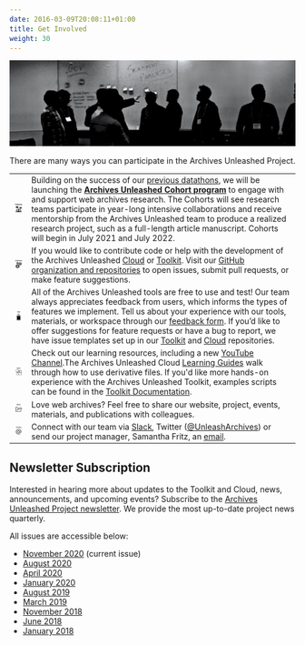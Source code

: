 ```yaml
---
date: 2016-03-09T20:08:11+01:00
title: Get Involved
weight: 30
---
```

![Network diagram](/images/silhouettes.jpg)

There are many ways you can participate in the Archives Unleashed Project. 

|   |   |
|---|---|
|![In-Person Events](/images/GI-Participate.png)| Building on the success of our [previous datathons](/events), we will be launching the **[Archives Unleashed Cohort program](/cohorts)** to engage with and support web archives research. The Cohorts will see research teams participate in year-long intensive collaborations and receive mentorship from the Archives Unleashed team to produce a realized research project, such as a full-length article manuscript. Cohorts will begin in July 2021 and July 2022.|
|![GitHub](/images/GI-Contribute.png)|If you would like to contribute code or help with the development of the Archives Unleashed [Cloud](/cloud) or [Toolkit](/aut). Visit our [GitHub organization and repositories](https://github.com/archivesunleashed) to open issues, submit pull requests, or make feature suggestions.|
|![Test](/images/GI-Test.png)| All of the Archives Unleashed tools are free to use and test! Our team always appreciates feedback from users, which informs the types of features we implement. Tell us about your experience with our tools, materials, or workspace through our [feedback form](https://forms.gle/CF9YUMHEa3FvpQpF9). If you’d like to offer suggestions for feature requests or have a bug to report, we have issue templates set up in our [Toolkit](https://github.com/archivesunleashed/aut) and [Cloud](https://github.com/archivesunleashed/auk) repositories.|
|![Learn](/images/GI-Learn.png)|Check out our learning resources, including a new [YouTube Channel](https://www.youtube.com/channel/UC4Sq0Xi6UWhYK2VbmAzFhAw).The Archives Unleashed Cloud [Learning Guides](https://cloud.archivesunleashed.org/derivatives) walk through how to use derivative files. If you'd like more hands-on experience with the Archives Unleashed Toolkit, examples scripts can be found in the [Toolkit Documentation](https://aut.docs.archivesunleashed.org).|
|![Share](/images/GI-Share.png)|Love web archives? Feel free to share our website, project, events, materials, and publications with colleagues.|
|![Connect](/images/GI-Connect.png)|Connect with our team via [Slack](http://slack.archivesunleashed.org/), Twitter ([@UnleashArchives](https://twitter.com/unleasharchives)) or send our project manager, Samantha Fritz, an [email](mailto:sam.fritz@archivesunleashed.org).|

## Newsletter Subscription

Interested in hearing more about updates to the Toolkit and Cloud, news, announcements, and upcoming events? Subscribe to the [Archives Unleashed Project newsletter](http://eepurl.com/dfpU7j). We provide the most up-to-date project news quarterly.

All issues are accessible below:

* [November 2020](/images/AUTNews-Nov2020.pdf) (current issue)
* [August 2020](/images/AUTNews-Aug2020.pdf) 
* [April 2020](/images/AUTNews-Apr2020.pdf)
* [January 2020](/images/AUTNews-Jan2020.pdf)
* [August 2019](/images/AUTNews-Aug2019.pdf)
* [March 2019](/images/AUTNews-Mar2019.pdf)
* [November 2018](/images/AUTNews-Nov2018.pdf)
* [June 2018](/images/AUTNews-June2018.pdf)
* [January 2018](/images/AUTNews-Jan2018.pdf)